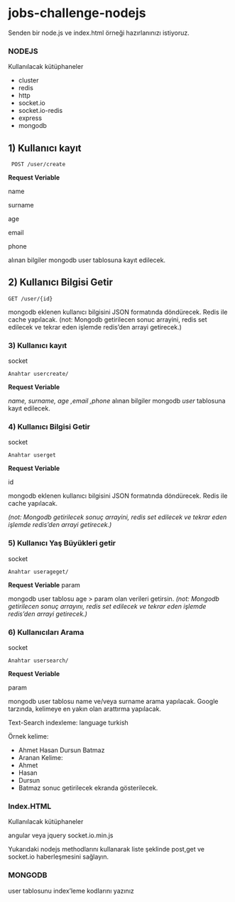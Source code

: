# jobs-challenge-nodejs

Senden bir node.js ve index.html örneği hazırlanınızı istiyoruz.
### NODEJS 

Kullanılacak kütüphaneler
- cluster
- redis
- http
- socket.io
- socket.io-redis
- express
- mongodb


## 1) Kullanıcı kayıt

     POST /user/create 

**Request Veriable**

name

surname

age

email

phone

alınan bilgiler mongodb user tablosuna kayıt edilecek.

## 2) Kullanıcı Bilgisi Getir

    GET /user/{id}

mongodb eklenen kullanıcı bilgisini JSON formatında döndürecek. Redis ile cache yapılacak. (not: Mongodb getirilecen sonuc arrayini, redis set edilecek ve tekrar eden işlemde redis’den  arrayi getirecek.)


### 3)  Kullanıcı kayıt

socket  

    Anahtar usercreate/

**Request Veriable**

*name, surname, age ,email ,phone* alınan bilgiler mongodb *user* tablosuna kayıt edilecek.

### 4) Kullanıcı Bilgisi Getir

socket  

    Anahtar userget

**Request Veriable**

id

mongodb eklenen kullanıcı bilgisini JSON formatında döndürecek. Redis ile cache yapılacak.

*(not: Mongodb getirilecek sonuç arrayini, redis set edilecek ve tekrar eden işlemde redis’den  arrayi getirecek.)*

### 5) Kullanıcı Yaş Büyükleri getir

socket  

    Anahtar userageget/

**Request Veriable**
param

mongodb user tablosu age > param olan verileri getirsin. 
 *(not: Mongodb getirilecen sonuç arrayını, redis set edilecek ve tekrar eden işlemde redis’den  arrayi getirecek.)*

### 6) Kullanıcıları Arama

socket  

    Anahtar usersearch/

**Request Veriable**

param

mongodb user tablosu name ve/veya surname   arama yapılacak. Google tarzında, kelimeye en  yakın olan arattırma yapılacak. 

Text-Search
indexleme: language turkish

Örnek kelime: 
- Ahmet Hasan Dursun Batmaz
- Aranan Kelime: 
- Ahmet
- Hasan
- Dursun
- Batmaz
sonuc getirilecek ekranda gösterilecek.

### Index.HTML
Kullanılacak kütüphaneler
  
angular veya jquery
socket.io.min.js

Yukarıdaki nodejs methodlarını kullanarak liste şeklinde
 post,get ve socket.io haberleşmesini sağlayın. 

### MONGODB

 user tablosunu index’leme kodlarını yazınız

